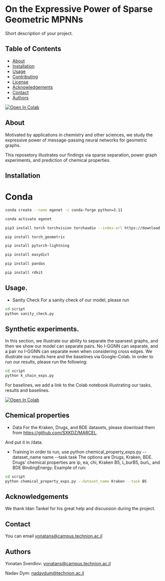 # On the Expressive Power of Sparse Geometric MPNNs

Short description of your project.

## Table of Contents

- [About](#about)
- [Installation](#installation)
- [Usage](#usage)
- [Contributing](#contributing)
- [License](#license)
- [Acknowledgements](#acknowledgements)
- [Contact](#contact)
- [Authors](#authors)

[![Open In Colab](https://colab.research.google.com/assets/colab-badge.svg)](https://colab.research.google.com/github/yonatansverdlov/E-GenNet/blob/master/k_chains_baselines.ipynb)

## About

Motivated by applications in chemistry and other sciences, we study the expressive power of message-passing neural networks for geometric graphs. 

This reposetory illustrates our findings via sparse separation, power graph experiments, and prediction of chemical properties.

## Installation

# Conda
```bash
conda create --name egenet -c conda-forge python=3.11

conda activate egenet

pip3 install torch torchvision torchaudio --index-url https://download.pytorch.org/whl/cu118

pip install torch_geometric

pip install pytorch-lightning

pip install easydict

pip install pandas

pip install rdkit
```

## Usage.
- Sanity Check
For a sanity check of our model, please run 
```bash
cd script
python sanity_check.py
```
## Synthetic experiments.
In this section, we illustrate our ability to separate the sparsest graphs, and then we show our model can separate pairs. No I-GGNN can separate, and a pair no I-GGNN can separate even when considering cross edges.
We illustrate our results here and the baselines via Google-Colab.
In order to run our results, please run the following:
```bash
cd script
python k_chain_exps.py
```
For baselines, we add a link to the Colab notebook illustrating our tasks, results and baselines.

[![Open In Colab](https://colab.research.google.com/assets/colab-badge.svg)](https://colab.research.google.com/github/yonatansverdlov/E-GenNet/blob/master/k_chains_baselines.ipynb)
## Chemical properties 
- Data 
For the Kraken, Drugs, and BDE datasets, please download them from https://github.com/SXKDZ/MARCEL.

And put it in /data.

- Training
In order to run, use python chemical_property_exps.py --dataset_name name --task task
The options are Drugs, Kraken, BDE.
Drugs' chemical properties are ip, ea, chi, Kraken B5, L,burB5, burL, and BDE BindingEnergy.
Example of run:
```bash
cd script
python chemical_property_exps.py --dataset_name Kraken --task B5
```

## Acknowledgements

We thank Idan Tankel for his great help and discussion during the project.

## Contact

You can email yonatans@campus.technion.ac.il

## Authors

Yonatan Sverdlov: yonatans@campus.technion.ac.il

Nadav Dym: nadavdum@technion.ac.il
